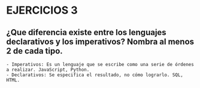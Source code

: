 # EJERCICIOS 3

## ¿Que diferencia existe entre los lenguajes declarativos y los imperativos? Nombra al menos 2 de cada tipo.

    - Imperativos: Es un lenguaje que se escribe como una serie de órdenes a realizar. JavaScript, Python.
    - Declarativos: Se especifica el resultado, no cómo lograrlo. SQL, HTML.
